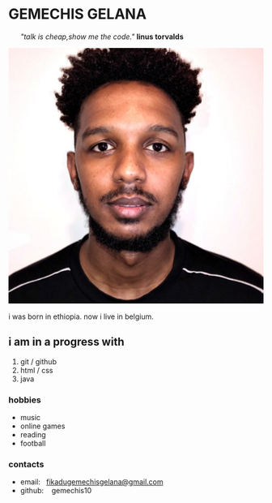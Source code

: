 # GEMECHIS GELANA

&nbsp;&nbsp;&nbsp;&nbsp;&nbsp;&nbsp;_"talk is cheap,show me the code."_ **linus
torvalds**

![alt text](<profile picture.jpeg>)

i was born in ethiopia. now i live in belgium.

## i am in a progress with

1. git / github
2. html / css
3. java

### hobbies

- music
- online games
- reading
- football

### contacts

- email: &nbsp;&nbsp;fikadugemechisgelana@gmail.com
- github: &nbsp;&nbsp; gemechis10
